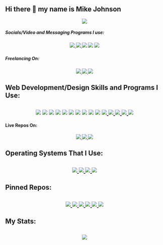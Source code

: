 ## Hi there 👋 my name is Mike Johnson
<div align="center">
<!-- Linktree -->
  <a href="http://links.mikerjohnson.com/">
    <img src="https://img.shields.io/badge/linktree-1de9b6?style=for-the-badge&logo=linktree&logoColor=white">
  </a>
</div>
<h5>Socials/Video and Messaging Programs I use:<h5>
<div align="center">
  <!-- Twitter -->
  <a href="https://twitter.com/mikerjohnson27">
    <img src="https://img.shields.io/badge/Twitter-%231DA1F2.svg?style=for-the-badge&logo=Twitter&logoColor=white">
  </a>
  <!-- LinkedIn -->
  <a href="https://www.linkedin.com/in/mikerjohnson27/">
    <img src="https://img.shields.io/badge/linkedin-%230077B5.svg?style=for-the-badge&logo=linkedin&logoColor=white">
  </a>
  <!-- Slack -->
  <img src="https://img.shields.io/badge/Slack-4A154B?style=for-the-badge&logo=slack&logoColor=white">
  <!-- Zoom -->
  <a>
    <img src="https://img.shields.io/badge/Zoom-2D8CFF?style=for-the-badge&logo=zoom&logoColor=white">
  </a>
  <!-- Google Meet -->
  <a>
    <img src="https://img.shields.io/badge/Google%20Meet-00897B?style=for-the-badge&logo=google-meet&logoColor=white">
  </a>
</div>
<h5>Freelancing On:<h5>
<div align="center">
  <!-- Angel List -->
  <a href="https://angel.co/u/mikerjohnson27">
    <img src="https://img.shields.io/badge/AngelList-%23D4D4D4.svg?style=for-the-badge&logo=AngelList&logoColor=black">
  </a>
  <!--Freelancer.com-->
  <a href ="https://www.freelancer.com/u/mikerjohnson27">
    <img src="https://img.shields.io/badge/Freelancer-29B2FE?style=for-the-badge&logo=Freelancer&logoColor=white">
  </a>
  <!-- Upwork -->
  <a href="https://www.upwork.com/freelancers/~015814157cf64412a6">
    <img src="https://img.shields.io/badge/UpWork-6FDA44?style=for-the-badge&logo=Upwork&logoColor=white"></a>
  </div>
<h2>Web Development/Design Skills and Programs I Use:<h2>
<div align="center">
  <!-- HTML 5 -->
  <img src="https://img.shields.io/badge/html5-%23E34F26.svg?style=for-the-badge&logo=html5&logoColor=white">
  <!-- CSS 3 -->
  <img src="https://img.shields.io/badge/css3-%231572B6.svg?style=for-the-badge&logo=css3&logoColor=white">
  <!-- JavaScript -->
  <img src="https://img.shields.io/badge/javascript-%23323330.svg?style=for-the-badge&logo=javascript&logoColor=%23F7DF1E">
  <!--JQuery-->
    <img src="https://img.shields.io/badge/jquery-%230769AD.svg?style=for-the-badge&logo=jquery&logoColor=white">
  <!-- BootStrap -->
  <img src="https://img.shields.io/badge/bootstrap-%23563D7C.svg?style=for-the-badge&logo=bootstrap&logoColor=white">
  <!-- React -->
  <img src="https://img.shields.io/badge/react-%2320232a.svg?style=for-the-badge&logo=react&logoColor=%2361DAFBg">
  <!-- Node.JS -->
  <img src="https://img.shields.io/badge/node.js-6DA55F?style=for-the-badge&logo=node.js&logoColor=white">
  <!-- Express.JS -->
  <img src="https://img.shields.io/badge/express.js-%23404d59.svg?style=for-the-badge&logo=express&logoColor=%2361DAFB">
  <!-- MongoDB -->
  <img src="https://img.shields.io/badge/MongoDB-%234ea94b.svg?style=for-the-badge&logo=mongodb&logoColor=white">
  <!-- MySQL -->
  <img src="https://img.shields.io/badge/mysql-%2300f.svg?style=for-the-badge&logo=mysql&logoColor=white">
  <!-- VS Code -->
  <a href="">
    <img src="https://img.shields.io/badge/Visual%20Studio%20Code-0078d7.svg?style=for-the-badge&logo=visual-studio-code&logoColor=white">
  </a>
  <!-- Git -->
  <a href="https://git-scm.com/">
    <img src="https://img.shields.io/badge/git-%23F05033.svg?style=for-the-badge&logo=git&logoColor=white">
  </a>
  <a href="https://git-scm.com/">
    <img src="https://img.shields.io/badge/shell_script-%23121011.svg?style=for-the-badge&logo=gnu-bash&logoColor=white">
  </a>
  <!-- Canva -->
  <a href="https://www.canva.com/">
    <img src="https://img.shields.io/badge/Canva-%2300C4CC.svg?style=for-the-badge&logo=Canva&logoColor=white">
  </a>
  <!-- Adobe XD -->
  <a href="https://www.adobe.com/products/xd.html">
    <img src="https://img.shields.io/badge/Adobe%20XD-470137?style=for-the-badge&logo=Adobe%20XD&logoColor=#FF61F6">
  </a>
</div>
<h4>Live Repos On:<h4>
<div align="center">
  <!-- Portfolio -->
  <a href="https://mikerjohnson.com/">
    <img src="https://img.shields.io/badge/Portfolio-%23000000.svg?style=for-the-badge&logo=firefox&logoColor=#FF7139">
  </a>
  <!-- GitHub -->
  <a href="https://github.com/mikerjohnson27">
    <img src="https://img.shields.io/badge/github-%23121011.svg?style=for-the-badge&logo=github&logoColor=white">
  </a>
  <!-- Heroku -->
  <img src="https://img.shields.io/badge/heroku-%23430098.svg?style=for-the-badge&logo=heroku&logoColor=white">
</div>
<h2>Operating Systems That I Use:<h2>
<div align="center">
  <!-- Windows -->
  <a href="https://www.microsoft.com/en-us/windows?r=1">
    <img src="https://img.shields.io/badge/Windows-0078D6?style=for-the-badge&logo=windows&logoColor=white">
  </a>
  <!-- Ubuntu -->
  <a href="https://ubuntu.com/desktop">
    <img src="https://img.shields.io/badge/Ubuntu-E95420?style=for-the-badge&logo=ubuntu&logoColor=white">
  </a>
  <!-- Kali -->
  <a href="https://www.kali.org/">
    <img src="https://img.shields.io/badge/Kali-268BEE?style=for-the-badge&logo=kalilinux&logoColor=white">
  </a>
  <!-- Tails -->
  <a href="https://tails.boum.org/">
    <img src="https://img.shields.io/badge/Tails%20-56347C?&style=for-the-badge&logo=tails&logoColor=white">
  </a>
</div>
<h2>Pinned Repos:<h2>
<div align="center">
  <!-- Portfolio Repo -->
  <a href="https://github.com/mikerjohnson27/Portfolio">
    <img src="https://github-readme-stats.vercel.app/api/pin/?username=mikerjohnson27&repo=Portfolio">
  </a>
  <!-- All My Link Page Repo-->
  <a href="https://github.com/mikerjohnson27/All-My-Links-Page">
    <img src="https://github-readme-stats.vercel.app/api/pin/?username=mikerjohnson27&repo=All-My-Links-Page">
  </a>
  <!-- Find Dry Chargers (collaborative project) -->
  <a href="https://github.com/mikerjohnson27/Find_Dry_Chargers">
    <img src="https://github-readme-stats.vercel.app/api/pin/?username=mikerjohnson27&repo=Find_Dry_Chargers">
  </a>
  <!-- Readme Generator -->
  <a href="https://github.com/mikerjohnson27/Readme-Generator">
    <img src="https://github-readme-stats.vercel.app/api/pin/?username=mikerjohnson27&repo=Readme-Generator">
  </a>
  <!-- Learning Full Stack Website Main Repo (Company Repo)-->
  <a href="https://github.com/Learning-Full-Stack-LLC/LearningFullStackwebsite">
    <img src="https://github-readme-stats.vercel.app/api/pin/?username=Learning-Full-Stack-LLC&repo=LearningFullStackwebsite">
  </a>
  <!-- Designs Repo -->
  <a href="https://github.com/mikerjohnson27/Designs">
    <img src="https://github-readme-stats.vercel.app/api/pin/?username=mikerjohnson27&repo=Designs">
  </a>
</div>
<h2>My Stats:<h2>
<div align="center">
  <!-- Stats -->
  <img src="https://github-readme-stats.vercel.app/api?username=mikerjohnson27&theme=cobalt&show_icons=true"> 
</div>